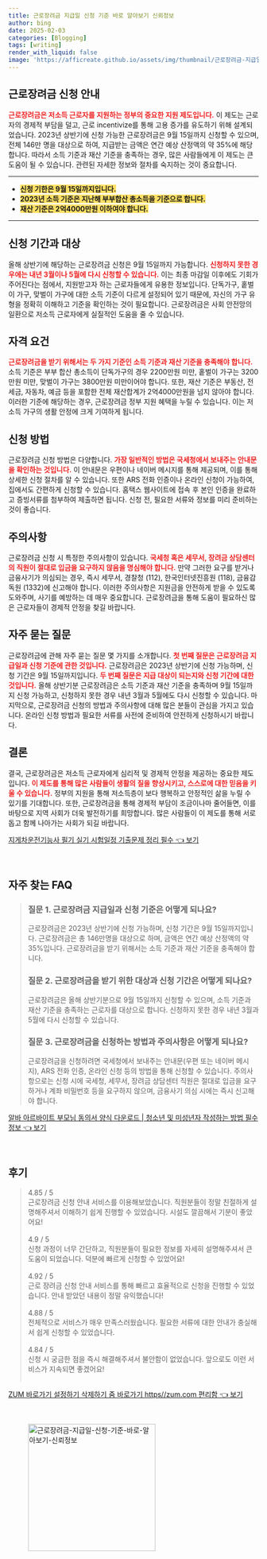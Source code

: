 ```yaml
---
title: 근로장려금 지급일 신청 기준 바로 알아보기 신뢰정보
author: bing
date: 2025-02-03
categories: [Blogging]
tags: [writing]
render_with_liquid: false
image: 'https://afficreate.github.io/assets/img/thumbnail/근로장려금-지급일-신청-기준-바로-알아보기-신뢰정보.webp'
---
```



<h2 id='근로장려금_신청안내'>근로장려금 신청 안내</h2>

<p><b><span style="color: #ee2323;">근로장려금은 저소득 근로자를 지원하는 정부의 중요한 지원 제도입니다.</span></b> 이 제도는 근로자의 경제적 부담을 덜고, 근로 incentivize를 통해 고용 증가를 유도하기 위해 설계되었습니다. 2023년 상반기에 신청 가능한 근로장려금은 9월 15일까지 신청할 수 있으며, 전체 146만 명을 대상으로 하여, 지급받는 금액은 연간 예상 산정액의 약 35%에 해당합니다. 따라서 소득 기준과 재산 기준을 충족하는 경우, 많은 사람들에게 이 제도는 큰 도움이 될 수 있습니다. 관련된 자세한 정보와 절차를 숙지하는 것이 중요합니다.</p>

<hr />

<ul>
    <li><b><span style="background-color: #ffe066;">신청 기한은 9월 15일까지입니다.</span></b></li>
    <li><b><span style="background-color: #ffe066;">2023년 소득 기준은 지난해 부부합산 총소득을 기준으로 합니다.</span></b></li>
    <li><b><span style="background-color: #ffe066;">재산 기준은 2억4000만원 이하여야 합니다.</span></b></li>
</ul>

<hr />

<h2 id='신청기간과대상'>신청 기간과 대상</h2>

<p>올해 상반기에 해당하는 근로장려금 신청은 9월 15일까지 가능합니다. <b><span style="color: #ee2323;">신청하지 못한 경우에는 내년 3월이나 5월에 다시 신청할 수 있습니다.</span></b> 이는 최종 마감일 이후에도 기회가 주어진다는 점에서, 지원받고자 하는 근로자들에게 유용한 정보입니다. 단독가구, 홑벌이 가구, 맞벌이 가구에 대한 소득 기준이 다르게 설정되어 있기 때문에, 자신의 가구 유형을 정확히 이해하고 기준을 확인하는 것이 필요합니다. 근로장려금은 사회 안전망의 일환으로 저소득 근로자에게 실질적인 도움을 줄 수 있습니다.</p>

<h2 id='자격요건'>자격 요건</h2>

<p><b><span style="color: #ee2323;">근로장려금을 받기 위해서는 두 가지 기준인 소득 기준과 재산 기준을 충족해야 합니다.</span></b> 소득 기준은 부부 합산 총소득이 단독가구의 경우 2200만원 미만, 홑벌이 가구는 3200만원 미만, 맞벌이 가구는 3800만원 미만이어야 합니다. 또한, 재산 기준은 부동산, 전세금, 자동차, 예금 등을 포함한 전체 재산합계가 2억4000만원을 넘지 않아야 합니다. 이러한 기준에 해당하는 경우, 근로장려금 정부 지원 혜택을 누릴 수 있습니다. 이는 저소득 가구의 생활 안정에 크게 기여하게 됩니다.</p>

<h2 id='신청방법'>신청 방법</h2>

<p>근로장려금 신청 방법은 다양합니다. <b><span style="color: #ee2323;">가장 일반적인 방법은 국세청에서 보내주는 안내문을 확인하는 것입니다.</span></b> 이 안내문은 우편이나 네이버 메시지를 통해 제공되며, 이를 통해 상세한 신청 절차를 알 수 있습니다. 또한 ARS 전화 인증이나 온라인 신청이 가능하여, 집에서도 간편하게 신청할 수 있습니다. 홈택스 웹사이트에 접속 후 본인 인증을 완료하고 증빙서류를 첨부하여 제출하면 됩니다. 신청 전, 필요한 서류와 정보를 미리 준비하는 것이 좋습니다.</p>

<h2 id='주의사항'>주의사항</h2>

<p>근로장려금 신청 시 특정한 주의사항이 있습니다. <b><span style="color: #ee2323;">국세청 혹은 세무서, 장려금 상담센터의 직원이 절대로 입금을 요구하지 않음을 명심해야 합니다.</span></b> 만약 그러한 요구를 받거나 금융사기가 의심되는 경우, 즉시 세무서, 경찰청 (112), 한국인터넷진흥원 (118), 금융감독원 (1332)에 신고해야 합니다. 이러한 주의사항은 지원금을 안전하게 받을 수 있도록 도와주며, 사기를 예방하는 데 매우 중요합니다. 근로장려금을 통해 도움이 필요하신 많은 근로자들이 경제적 안정을 찾길 바랍니다.</p>

<h2 id='자주묻는질문'>자주 묻는 질문</h2>

<p>근로장려금에 관해 자주 묻는 질문 몇 가지를 소개합니다. <b><span style="color: #ee2323;">첫 번째 질문은 근로장려금 지급일과 신청 기준에 관한 것입니다.</span></b> 근로장려금은 2023년 상반기에 신청 가능하며, 신청 기간은 9월 15일까지입니다. <b><span style="color: #ee2323;">두 번째 질문은 지급 대상이 되는지와 신청 기간에 대한 것입니다.</span></b> 올해 상반기분 근로장려금은 소득 기준과 재산 기준을 충족하며 9월 15일까지 신청 가능하고, 신청하지 못한 경우 내년 3월과 5월에도 다시 신청할 수 있습니다. 마지막으로, 근로장려금 신청의 방법과 주의사항에 대해 많은 분들이 관심을 가지고 있습니다. 온라인 신청 방법과 필요한 서류를 사전에 준비하여 안전하게 신청하시기 바랍니다.</p>

<h2 id='결론'>결론</h2>

<p>결국, 근로장려금은 저소득 근로자에게 심리적 및 경제적 안정을 제공하는 중요한 제도입니다. <b><span style="color: #ee2323;">이 제도를 통해 많은 사람들이 생활의 질을 향상시키고, 스스로에 대한 믿음을 키울 수 있습니다.</span></b> 정부의 지원을 통해 저소득층이 보다 행복하고 안정적인 삶을 누릴 수 있기를 기대합니다. 또한, 근로장려금을 통해 경제적 부담이 조금이나마 줄어들면, 이를 바탕으로 지역 사회가 더욱 발전하기를 희망합니다. 많은 사람들이 이 제도를 통해 서로 돕고 함께 나아가는 사회가 되길 바랍니다.</p>


<p><a class="click-button" title="지게차운전기능사 필기 실기 시험일정 기출문제 정리 필수" href="https://afficreate.github.io/posts/%EC%A7%80%EA%B2%8C%EC%B0%A8%EC%9A%B4%EC%A0%84%EA%B8%B0%EB%8A%A5%EC%82%AC-%ED%95%84%EA%B8%B0-%EC%8B%A4%EA%B8%B0-%EC%8B%9C%ED%97%98%EC%9D%BC%EC%A0%95-%EA%B8%B0%EC%B6%9C%EB%AC%B8%EC%A0%9C-%EC%A0%95%EB%A6%AC-%ED%95%84%EC%88%98/" rel="dofollow">지게차운전기능사 필기 실기 시험일정 기출문제 정리 필수 👈 보기</a></p><br>
<h2 id='자주_찾는_FAQ'>자주 찾는 FAQ</h2>
<div itemscope="" itemtype="https://schema.org/FAQPage"> 
<blockquote> 
<div itemscope="" itemprop="mainEntity" itemtype="https://schema.org/Question"> 
<h3 itemprop="name">질문 1. 근로장려금 지급일과 신청 기준은 어떻게 되나요?</h3> 
<div itemscope="" itemprop="acceptedAnswer" itemtype="https://schema.org/Answer"> 
<span itemprop="text"> 
<p>근로장려금은 2023년 상반기에 신청 가능하며, 신청 기간은 9월 15일까지입니다. 근로장려금은 총 146만명을 대상으로 하며, 금액은 연간 예상 산정액의 약 35%입니다. 근로장려금을 받기 위해서는 소득 기준과 재산 기준을 충족해야 합니다.</p> 
</span> 
</div> 
</div> 
<div itemscope="" itemprop="mainEntity" itemtype="https://schema.org/Question"> 
<h3 itemprop="name">질문 2. 근로장려금을 받기 위한 대상과 신청 기간은 어떻게 되나요?</h3> 
<div itemscope="" itemprop="acceptedAnswer" itemtype="https://schema.org/Answer"> 
<span itemprop="text"> 
<p>근로장려금은 올해 상반기분으로 9월 15일까지 신청할 수 있으며, 소득 기준과 재산 기준을 충족하는 근로자를 대상으로 합니다. 신청하지 못한 경우 내년 3월과 5월에 다시 신청할 수 있습니다.</p> 
</span> 
</div> 
</div> 
<div itemscope="" itemprop="mainEntity" itemtype="https://schema.org/Question"> 
<h3 itemprop="name">질문 3. 근로장려금을 신청하는 방법과 주의사항은 어떻게 되나요?</h3> 
<div itemscope="" itemprop="acceptedAnswer" itemtype="https://schema.org/Answer"> 
<span itemprop="text"> 
<p>근로장려금을 신청하려면 국세청에서 보내주는 안내문(우편 또는 네이버 메시지), ARS 전화 인증, 온라인 신청 등의 방법을 통해 신청할 수 있습니다. 주의사항으로는 신청 시에 국세청, 세무서, 장려금 상담센터 직원은 절대로 입금을 요구하거나 계좌 비밀번호 등을 요구하지 않으며, 금융사기 의심 시에는 즉시 신고해야 합니다.</p> 
</span> 
</div> 
</div> 
</blockquote> 
</div>
<p><a class="click-button" title="알바 아르바이트 부모님 동의서 양식 다운로드 | 청소년 및 미성년자 작성하는 방법 필수 정보" href="https://afficreate.github.io/posts/%EC%95%8C%EB%B0%94-%EC%95%84%EB%A5%B4%EB%B0%94%EC%9D%B4%ED%8A%B8-%EB%B6%80%EB%AA%A8%EB%8B%98-%EB%8F%99%EC%9D%98%EC%84%9C-%EC%96%91%EC%8B%9D-%EB%8B%A4%EC%9A%B4%EB%A1%9C%EB%93%9C-%EC%B2%AD%EC%86%8C%EB%85%84-%EB%B0%8F-%EB%AF%B8%EC%84%B1%EB%85%84%EC%9E%90-%EC%9E%91%EC%84%B1%ED%95%98%EB%8A%94-%EB%B0%A9%EB%B2%95-%ED%95%84%EC%88%98-%EC%A0%95%EB%B3%B4/" rel="dofollow">알바 아르바이트 부모님 동의서 양식 다운로드 | 청소년 및 미성년자 작성하는 방법 필수 정보 👈 보기</a></p><br>
<h2 id='후기'>후기</h2>
<div itemscope itemtype="https://schema.org/Product">
  <blockquote>
  <div itemprop="review" itemscope itemtype="https://schema.org/Review">
      <div itemprop="reviewRating" itemscope itemtype="https://schema.org/Rating"> <span itemprop="ratingValue">4.85</span> / <span itemprop="bestRating">5</span> </div>
      <span itemprop="reviewBody">근로장려금 신청 안내 서비스를 이용해보았습니다. 직원분들이 정말 친절하게 설명해주셔서 이해하기 쉽게 진행할 수 있었습니다. 시설도 깔끔해서 기분이 좋았어요!</span>
  </div>
  <br>
  <div itemprop="review" itemscope itemtype="https://schema.org/Review">
      <div itemprop="reviewRating" itemscope itemtype="https://schema.org/Rating"> <span itemprop="ratingValue">4.9</span> / <span itemprop="bestRating">5</span> </div>
      <span itemprop="reviewBody">신청 과정이 너무 간단하고, 직원분들이 필요한 정보를 자세히 설명해주셔서 큰 도움이 되었습니다. 덕분에 빠르게 신청할 수 있었어요!</span>
  </div>
  <br>
  <div itemprop="review" itemscope itemtype="https://schema.org/Review">
      <div itemprop="reviewRating" itemscope itemtype="https://schema.org/Rating"> <span itemprop="ratingValue">4.92</span> / <span itemprop="bestRating">5</span> </div>
      <span itemprop="reviewBody">근로 장려금 신청 안내 서비스를 통해 빠르고 효율적으로 신청을 진행할 수 있었습니다. 안내 받았던 내용이 정말 유익했습니다!</span>
  </div>
  <br>
  <div itemprop="review" itemscope itemtype="https://schema.org/Review">
      <div itemprop="reviewRating" itemscope itemtype="https://schema.org/Rating"> <span itemprop="ratingValue">4.88</span> / <span itemprop="bestRating">5</span> </div>
      <span itemprop="reviewBody">전체적으로 서비스가 매우 만족스러웠습니다. 필요한 서류에 대한 안내가 충실해서 쉽게 신청할 수 있었습니다.</span>
  </div>
  <br>
  <div itemprop="review" itemscope itemtype="https://schema.org/Review">
      <div itemprop="reviewRating" itemscope itemtype="https://schema.org/Rating"> <span itemprop="ratingValue">4.84</span> / <span itemprop="bestRating">5</span> </div>
      <span itemprop="reviewBody">신청 시 궁금한 점을 즉시 해결해주셔서 불안함이 없었습니다. 앞으로도 이런 서비스가 지속되면 좋겠어요!</span>
  </div>
  <br>
  </blockquote>
</div>
<p><a class="click-button" title="ZUM 바로가기 설정하기 삭제하기 줌 바로가기 https//zum.com 편리함" href="https://afficreate.github.io/posts/ZUM-%EB%B0%94%EB%A1%9C%EA%B0%80%EA%B8%B0-%EC%84%A4%EC%A0%95%ED%95%98%EA%B8%B0-%EC%82%AD%EC%A0%9C%ED%95%98%EA%B8%B0-%EC%A4%8C-%EB%B0%94%EB%A1%9C%EA%B0%80%EA%B8%B0-httpszum.com-%ED%8E%B8%EB%A6%AC%ED%95%A8/" rel="dofollow">ZUM 바로가기 설정하기 삭제하기 줌 바로가기 https//zum.com 편리함 👈 보기</a></p><br>
<figure class="image"><img src="https://afficreate.github.io/assets/img/thumbnail/근로장려금-지급일-신청-기준-바로-알아보기-신뢰정보.webp" alt="근로장려금-지급일-신청-기준-바로-알아보기-신뢰정보" width="256" height="256"></figure>